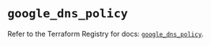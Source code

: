 # `google_dns_policy`

Refer to the Terraform Registry for docs: [`google_dns_policy`](https://registry.terraform.io/providers/hashicorp/google/6.31.0/docs/resources/dns_policy).
